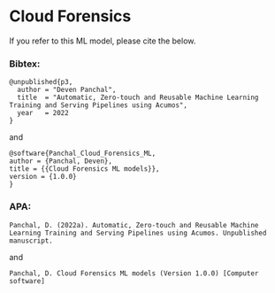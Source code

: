 # Cloud Forensics

If you refer to this ML model, please cite the below.

### Bibtex:
```
@unpublished{p3,
  author = "Deven Panchal",
  title  = "Automatic, Zero-touch and Reusable Machine Learning Training and Serving Pipelines using Acumos",
  year   = 2022
}
```
and 
```
@software{Panchal_Cloud_Forensics_ML,
author = {Panchal, Deven},
title = {{Cloud Forensics ML models}},
version = {1.0.0}
}
```

### APA:
```
Panchal, D. (2022a). Automatic, Zero-touch and Reusable Machine Learning Training and Serving Pipelines using Acumos. Unpublished manuscript.
```
and
```
Panchal, D. Cloud Forensics ML models (Version 1.0.0) [Computer software]
```
